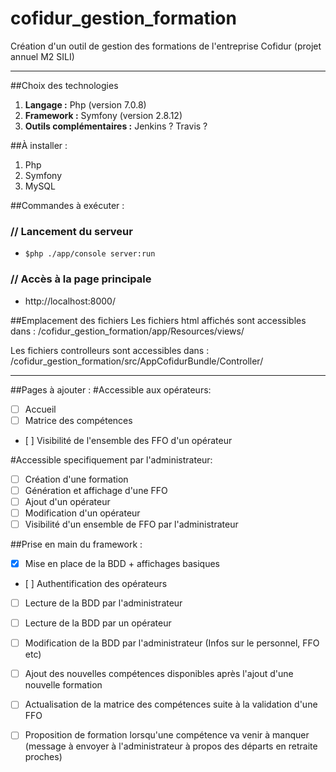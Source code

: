 # cofidur_gestion_formation
Création d'un outil de gestion des formations de l'entreprise Cofidur (projet annuel M2 SILI)

---

##Choix des technologies

1. **Langage :** Php (version 7.0.8)
2. **Framework :** Symfony (version 2.8.12)
3. **Outils complémentaires :** Jenkins ? Travis ?

##À installer :

1. Php
2. Symfony
3. MySQL

##Commandes à exécuter :

### // Lancement du serveur
- `$php ./app/console server:run`

### // Accès à la page principale
- http://localhost:8000/

##Emplacement des fichiers
Les fichiers html affichés sont accessibles dans :
	/cofidur_gestion_formation/app/Resources/views/

Les fichiers controlleurs sont accessibles dans :
	/cofidur_gestion_formation/src/AppCofidurBundle/Controller/

---

##Pages à ajouter :
#Accessible aux opérateurs:
- [ ] Accueil
- [ ] Matrice des compétences
- [ ] Visibilité de l'ensemble des FFO d'un opérateur

#Accessible specifiquement par l'administrateur:
- [ ] Création d'une formation
- [ ] Génération et affichage d'une FFO
- [ ] Ajout d'un opérateur
- [ ] Modification d'un opérateur
- [ ] Visibilité d'un ensemble de FFO par l'administrateur

##Prise en main du framework :
- [x] Mise en place de la BDD + affichages basiques
- [ ] Authentification des opérateurs
- [ ] Lecture de la BDD par l'administrateur
- [ ] Lecture de la BDD par un opérateur

- [ ] Modification de la BDD par l'administrateur (Infos sur le personnel, FFO etc)
- [ ] Ajout des nouvelles compétences disponibles après l'ajout d'une nouvelle formation
- [ ] Actualisation de la matrice des compétences suite à la validation d'une FFO
- [ ] Proposition de formation lorsqu'une compétence va venir à manquer (message à envoyer à l'administrateur à propos des départs en retraite proches)
